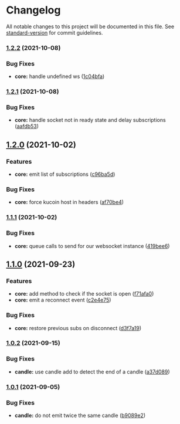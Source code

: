 # Changelog

All notable changes to this project will be documented in this file. See [standard-version](https://github.com/conventional-changelog/standard-version) for commit guidelines.

### [1.2.2](https://github.com/IOfate/kucoin-ws/compare/v1.2.1...v1.2.2) (2021-10-08)


### Bug Fixes

* **core:** handle undefined ws ([1c04bfa](https://github.com/IOfate/kucoin-ws/commit/1c04bfab5a7bbb40d449fb87af815cb2f3ccebe6))

### [1.2.1](https://github.com/IOfate/kucoin-ws/compare/v1.2.0...v1.2.1) (2021-10-08)


### Bug Fixes

* **core:** handle socket not in ready state and delay subscriptions ([aafdb53](https://github.com/IOfate/kucoin-ws/commit/aafdb533b99dd3801aa0c58e0a50316f04ca4190))

## [1.2.0](https://github.com/IOfate/kucoin-ws/compare/v1.1.1...v1.2.0) (2021-10-02)


### Features

* **core:** emit list of subscriptions ([c96ba5d](https://github.com/IOfate/kucoin-ws/commit/c96ba5dcaebd9ee0a7b54f92d822f012f9fbfe27))


### Bug Fixes

* **core:** force kucoin host in headers ([af70be4](https://github.com/IOfate/kucoin-ws/commit/af70be47b30f2c7a938dd35bdb4f4181791fafae))

### [1.1.1](https://github.com/IOfate/kucoin-ws/compare/v1.1.0...v1.1.1) (2021-10-02)


### Bug Fixes

* **core:** queue calls to send for our websocket instance ([419bee6](https://github.com/IOfate/kucoin-ws/commit/419bee6f757622b0584e927804dc314dd97fc8e8))

## [1.1.0](https://github.com/IOfate/kucoin-ws/compare/v1.0.2...v1.1.0) (2021-09-23)


### Features

* **core:** add method to check if the socket is open ([f71afa0](https://github.com/IOfate/kucoin-ws/commit/f71afa02b976c900b6084ce3268b1d9de6b3145e))
* **core:** emit a reconnect event ([c2e4e75](https://github.com/IOfate/kucoin-ws/commit/c2e4e754e49f9d2752e1e3daf68d9b883e0694af))


### Bug Fixes

* **core:** restore previous subs on disconnect ([d3f7a19](https://github.com/IOfate/kucoin-ws/commit/d3f7a193f9c9dd3a7529c2cd48a803d7bde9a872))

### [1.0.2](https://github.com/IOfate/kucoin-ws/compare/v1.0.1...v1.0.2) (2021-09-15)


### Bug Fixes

* **candle:** use candle add to detect the end of a candle ([a37d089](https://github.com/IOfate/kucoin-ws/commit/a37d08995e140bcbea14d0bb993f2fb0edbb2c10))

### [1.0.1](https://github.com/IOfate/kucoin-ws/compare/v1.0.0...v1.0.1) (2021-09-05)


### Bug Fixes

* **candle:** do not emit twice the same candle ([b9089e2](https://github.com/IOfate/kucoin-ws/commit/b9089e2f69b50a06ca386cd768dbd8d94343221c))
